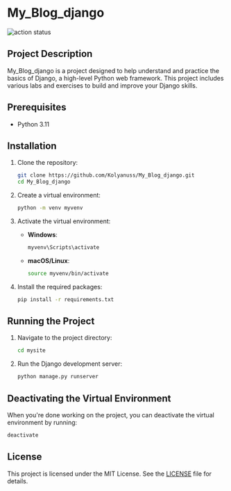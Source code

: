 # My_Blog_django

![action status](https://github.com/Kolyanuss/My_Blog_django/actions/workflows/django.yml/badge.svg)

## Project Description
My_Blog_django is a project designed to help understand and practice the basics of Django, a high-level Python web framework. This project includes various labs and exercises to build and improve your Django skills.

## Prerequisites
- Python 3.11

## Installation

1. Clone the repository:
   ```sh
   git clone https://github.com/Kolyanuss/My_Blog_django.git
   cd My_Blog_django
   ```

2. Create a virtual environment:
   ```sh
   python -m venv myvenv
   ```

3. Activate the virtual environment:
   - **Windows**:
     ```sh
     myvenv\Scripts\activate
     ```
   - **macOS/Linux**:
     ```sh
     source myvenv/bin/activate
     ```

4. Install the required packages:
   ```sh
   pip install -r requirements.txt
   ```

## Running the Project

1. Navigate to the project directory:
   ```sh
   cd mysite
   ```

2. Run the Django development server:
   ```sh
   python manage.py runserver
   ```

## Deactivating the Virtual Environment

When you're done working on the project, you can deactivate the virtual environment by running:
```sh
deactivate
```

## License
This project is licensed under the MIT License. See the [LICENSE](LICENSE) file for details.
